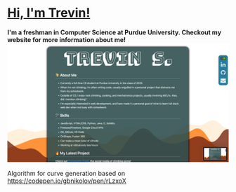 # [Hi, I'm Trevin!](http://trevinsmall.com)
**I'm a freshman in Computer Science at Purdue University. Checkout my website for more information about me!**
![screenshot of my website](https://github.com/Trevin-Small/Trevins-website/blob/main/site-image.png)

Algorithm for curve generation based on https://codepen.io/gbnikolov/pen/rLzxoX
